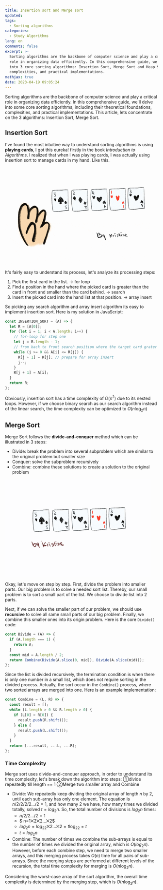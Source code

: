 ```yaml
---
title: Insertion sort and Merge sort
updated:
tags:
  - Sorting algorithms
categories:
  - Study Algorithms
lang: en
comments: false
excerpt: >-
  Sorting algorithms are the backbone of computer science and play a critical
  role in organizing data efficiently. In this comprehensive guide, we'll delve
  into 3 core sorting algorithms: Insertion Sort, Merge Sort and Heap Sort, including their theoretical foundations,
  complexities, and practical implementations.
mathjax: true
date: 2023-04-19 09:05:24
---
```


Sorting algorithms are the backbone of computer science and play a critical role in organizing data efficiently. In this comprehensive guide, we'll delve into some core sorting algorithms, including their theoretical foundations, complexities, and practical implementations. This article, lets concentrate on the 3 algorithms: Insertion Sort, Merge Sort.

## Insertion Sort

I've found the most intuitive way to understand sorting algorithms is using **playing cards**, I got this eureka! firstly in the book _Introduction to Algorithms_. I realized that when I was playing cards, I was actually using insertion sort to manage cards in my hand. Like this.

![Insertion_Sort.GIF](/images/%5BSorting%20Algorithms%5DInsertion_Sort.GIF)

It's fairly easy to understand its process, let's analyze its processing steps:

1. Pick the first card in the list. -> for loop
2. Find a position in the hand where the picked card is greater than the card in front and smaller than the card behind. -> search
3. Insert the picked card into the hand list at that position. -> array insert

So picking any search algorithm and array insert algorithm its easy to implement insertion sort. Here is my solution in JavaScript:

```js
const INSERTION_SORT = (A) => {
  let R = [A[0]];
  for (let i = 1; i < A.length; i++) {
    // for-loop for step one
    let j = R.length - 1;
    // from back to front search position where the target card grater than the behind one
    while (j >= 0 && A[i] <= R[j]) {
      R[j + 1] = R[j]; // prepare for array insert
      j--;
    }
    R[j + 1] = A[i];
  }
  return R;
};
```

Obviously, insertion sort has a time complexity of $O(n^2)$ due to its nested loops. However, if we choose binary search as our search algorithm instead of the linear search, the time complexity can be optimized to $O(n \log_2n)$

## Merge Sort

Merge Sort follows the **divide-and-conquer** method which can be illustrated in 3 steps:

- Divide: break the problem into several subproblem which are similar to the original problem but smaller size
- Conquer: solve the subproblem recursively
- Combine: combine these solutions to create a solution to the original problem

![Merge_Sort.GIF](/images/[Sorting%20Algorithms]Merge_Sort.gif)

Okay, let's move on step by step. First, divide the problem into smaller parts. Our big problem is to solve a needed sort list. Thereby, our small problem is to sort a small part of the list. We choose to divide list into 2 parts.

Next, if we can solve the smaller part of our problem, we should use **recursive** to solve all same small parts of our big problem. Finally, we combine this smaller ones into its origin problem. Here is the core `Divide()` code:

```js
const Divide = (A) => {
  if (A.length === 1) {
    return A;
  }
  const mid = A.length / 2;
  return Combine(Divide(A.slice(0, mid)), Divide(A.slice(mid)));
};
```

Since the list is divided recursively, the termination condition is when there is only one number in a small list, which does not require sorting in the divided process. Actually, the sort occur in the `Combine()` process, where two sorted arrays are merged into one. Here is an example implementation:

```js
const Combine = (L, R) => {
  const result = [];
  while (L.length > 0 && R.length > 0) {
    if (L[0] > R[0]) {
      result.push(R.shift());
    } else {
      result.push(L.shift());
    }
  }
  return [...result, ...L, ...R];
};
```

### Time Complexity

Merge sort uses divide-and-conquer approach, in order to understand its time complexity, let's break down the algorithm into steps: ①divide repeatedly till length == 1 ②Merge two smaller array and Combine

- Divide: We repeatedly keep dividing the original array of length $n$ by 2, until each sub-array has only one element. The equation is $n/2/2/2/2.../2 = 1$, and how many 2 we have, how many times we divided totally, solved $t=log_2n$. So, the total number of divisions is $log_2n$ times:
  - $n/2/2.../2=1$
  - $ n=1⨉2⨉2...⨉2$
  - $log_2n=log_22⨉2...⨉2=t \log_22=t$
  - $t=log_2n$
- Combine: The number of times we combine the sub-arrays is equal to the number of times we divided the original array, which is $O(log_2n)$. However, before each combine step, we need to merge two smaller arrays, and this merging process takes $O(n)$ time for all pairs of sub-arrays. Since the merging steps are performed at different levels of the recursion, the total time complexity for merging is $O(n \log_2n)$.

Considering the worst-case array of the sort algorithm, the overall time complexity is determined by the merging step, which is $O(n \log_2n)$.
